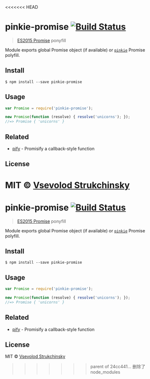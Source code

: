 <<<<<<< HEAD
# pinkie-promise [![Build Status](https://travis-ci.org/floatdrop/pinkie-promise.svg?branch=master)](https://travis-ci.org/floatdrop/pinkie-promise)

> [ES2015 Promise](https://people.mozilla.org/~jorendorff/es6-draft.html#sec-promise-objects) ponyfill

Module exports global Promise object (if available) or [`pinkie`](http://github.com/floatdrop/pinkie) Promise polyfill.

## Install

```
$ npm install --save pinkie-promise
```

## Usage

```js
var Promise = require('pinkie-promise');

new Promise(function (resolve) { resolve('unicorns'); });
//=> Promise { 'unicorns' }
```

## Related

- [pify](https://github.com/sindresorhus/pify) - Promisify a callback-style function

## License

MIT © [Vsevolod Strukchinsky](http://github.com/floatdrop)
=======
# pinkie-promise [![Build Status](https://travis-ci.org/floatdrop/pinkie-promise.svg?branch=master)](https://travis-ci.org/floatdrop/pinkie-promise)

> [ES2015 Promise](https://people.mozilla.org/~jorendorff/es6-draft.html#sec-promise-objects) ponyfill

Module exports global Promise object (if available) or [`pinkie`](http://github.com/floatdrop/pinkie) Promise polyfill.

## Install

```
$ npm install --save pinkie-promise
```

## Usage

```js
var Promise = require('pinkie-promise');

new Promise(function (resolve) { resolve('unicorns'); });
//=> Promise { 'unicorns' }
```

## Related

- [pify](https://github.com/sindresorhus/pify) - Promisify a callback-style function

## License

MIT © [Vsevolod Strukchinsky](http://github.com/floatdrop)
>>>>>>> parent of 24cc441... 删除了node_modules
